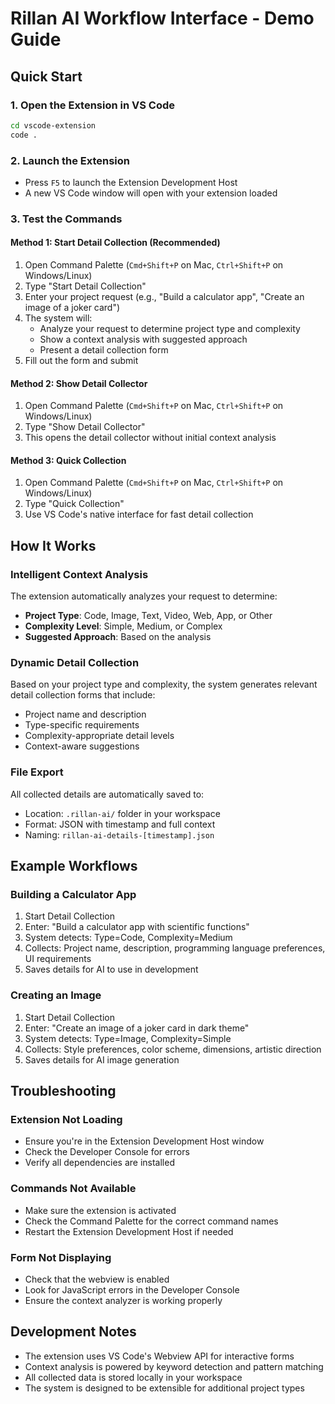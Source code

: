 # Rillan AI Workflow Interface - Demo Guide

## Quick Start

### 1. Open the Extension in VS Code
```bash
cd vscode-extension
code .
```

### 2. Launch the Extension
- Press `F5` to launch the Extension Development Host
- A new VS Code window will open with your extension loaded

### 3. Test the Commands

#### Method 1: Start Detail Collection (Recommended)
1. Open Command Palette (`Cmd+Shift+P` on Mac, `Ctrl+Shift+P` on Windows/Linux)
2. Type "Start Detail Collection"
3. Enter your project request (e.g., "Build a calculator app", "Create an image of a joker card")
4. The system will:
   - Analyze your request to determine project type and complexity
   - Show a context analysis with suggested approach
   - Present a detail collection form
5. Fill out the form and submit

#### Method 2: Show Detail Collector
1. Open Command Palette (`Cmd+Shift+P` on Mac, `Ctrl+Shift+P` on Windows/Linux)
2. Type "Show Detail Collector"
3. This opens the detail collector without initial context analysis

#### Method 3: Quick Collection
1. Open Command Palette (`Cmd+Shift+P` on Mac, `Ctrl+Shift+P` on Windows/Linux)
2. Type "Quick Collection"
3. Use VS Code's native interface for fast detail collection

## How It Works

### Intelligent Context Analysis
The extension automatically analyzes your request to determine:
- **Project Type**: Code, Image, Text, Video, Web, App, or Other
- **Complexity Level**: Simple, Medium, or Complex
- **Suggested Approach**: Based on the analysis

### Dynamic Detail Collection
Based on your project type and complexity, the system generates relevant detail collection forms that include:
- Project name and description
- Type-specific requirements
- Complexity-appropriate detail levels
- Context-aware suggestions

### File Export
All collected details are automatically saved to:
- Location: `.rillan-ai/` folder in your workspace
- Format: JSON with timestamp and full context
- Naming: `rillan-ai-details-[timestamp].json`

## Example Workflows

### Building a Calculator App
1. Start Detail Collection
2. Enter: "Build a calculator app with scientific functions"
3. System detects: Type=Code, Complexity=Medium
4. Collects: Project name, description, programming language preferences, UI requirements
5. Saves details for AI to use in development

### Creating an Image
1. Start Detail Collection
2. Enter: "Create an image of a joker card in dark theme"
3. System detects: Type=Image, Complexity=Simple
4. Collects: Style preferences, color scheme, dimensions, artistic direction
5. Saves details for AI image generation

## Troubleshooting

### Extension Not Loading
- Ensure you're in the Extension Development Host window
- Check the Developer Console for errors
- Verify all dependencies are installed

### Commands Not Available
- Make sure the extension is activated
- Check the Command Palette for the correct command names
- Restart the Extension Development Host if needed

### Form Not Displaying
- Check that the webview is enabled
- Look for JavaScript errors in the Developer Console
- Ensure the context analyzer is working properly

## Development Notes

- The extension uses VS Code's Webview API for interactive forms
- Context analysis is powered by keyword detection and pattern matching
- All collected data is stored locally in your workspace
- The system is designed to be extensible for additional project types
